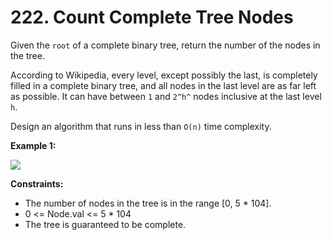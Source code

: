 # 222. Count Complete Tree Nodes

Given the `root` of a complete binary tree, return the number of the nodes in the tree.

According to Wikipedia, every level, except possibly the last, is completely filled in a complete binary tree, and all nodes in the last level are as far left as possible. It can have between `1` and `2^h^` nodes inclusive at the last level `h`.

Design an algorithm that runs in less than `O(n)` time complexity.

**Example 1:**

![](https://assets.leetcode.com/uploads/2021/01/14/complete.jpg)

**Constraints:**

- The number of nodes in the tree is in the range [0, 5 * 104].
- 0 <= Node.val <= 5 * 104
- The tree is guaranteed to be complete.
